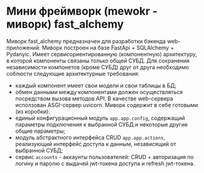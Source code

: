 # Мини фреймворк (mewokr - миворк) fast_alchemy
Миворк fast_alchemy предназначен для разработки бэкенда web-приложений.
Миворк построен на базе FastApi + SQLAlchemy + Pydanyic. Имеет сервисориентированную (компонентную) архитектуру, в которой компоненты связаны только общей СУБД. Для сохранения независимости компонетов (кроме СУБД) друг от друга необходимо соблюсти следующие архитектурные требования:
- каждый компонент имеет свои модели и свои таблицы в БД;
- обмен данными между компонентами должен осуществляться посредством вызова методов API.
В качестве web-сервера исползован ASGI-сервер uvicorn.
Миворк содержит в себе готовыми (из коробки):
 - единый конфигурационный модуль `app.app.config`, содержащий параметры подключения к выбранной СУБД и некоторые другие общие параметры;
 - модуль абстрактного интерфейса CRUD `app.app.actions`, реализующий интерфейс доступа к данным, независящий от выбранной СУБД;
 - сервис `accounts` - аккаунты пользователей: CRUD + авторизация по логину и паролю с выдачей jwt-токена доступа и refresh jwt-токена.
